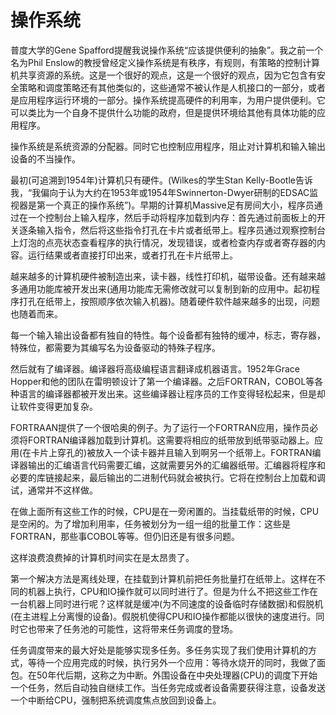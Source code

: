 # 操作系统

普度大学的Gene Spafford提醒我说操作系统“应该提供便利的抽象”。我之前一个名为Phil Enslow的教授曾经定义操作系统是有秩序，有规则，有策略的控制计算机共享资源的系统。这是一个很好的观点，这是一个很好的观点，因为它包含有安全策略和调度策略还有其他类似的，这些通常不被认作是人机接口的一部分，或者是应用程序运行环境的一部分。操作系统提高硬件的利用率，为用户提供便利。它可以类比为一个自身不提供什么功能的政府，但是提供环境给其他有具体功能的应用程序。

操作系统是系统资源的分配器。同时它也控制应用程序，阻止对计算机和输入输出设备的不当操作。

最初(可追溯到1954年)计算机只有硬件。(Wilkes的学生Stan Kelly-Bootle告诉我，“我偏向于认为大约在1953年或1954年Swinnerton-Dwyer研制的EDSAC监视器是第一个真正的操作系统”)。早期的计算机Massive足有房间大小，程序员通过在一个控制台上输入程序，然后手动将程序加载到内存：首先通过前面板上的开关逐条输入指令，然后将这些指令打孔在卡片或者纸带上。程序员通过观察控制台上灯泡的点亮状态查看程序的执行情况，发现错误，或者检查内存或者寄存器的内容。运行结果或者直接打印出来，或者打孔在卡片纸带上。

越来越多的计算机硬件被制造出来，读卡器，线性打印机，磁带设备。还有越来越多通用功能库被开发出来(通用功能库无需修改就可以复制到新的应用中。起初程序打孔在纸带上，按照顺序依次输入机器)。随着硬件软件越来越多的出现，问题也随着而来。

每一个输入输出设备都有独自的特性。每个设备都有独特的缓冲，标志，寄存器，特殊位，都需要为其编写名为设备驱动的特殊子程序。

然后就有了编译器。编译器将高级编程语言翻译成机器语言。1952年Grace Hopper和他的团队在雷明顿设计了第一个编译器。之后FORTRAN，COBOL等各种语言的编译器都被开发出来。这些编译器让程序员的工作变得轻松起来，但是却让软件变得更加复杂。

FORTRAAN提供了一个很哈奥的例子。为了运行一个FORTRAN应用，操作员必须将FORTRAN编译器加载到计算机。这需要将相应的纸带放到纸带驱动器上。应用(在卡片上穿孔的)被放入一个读卡器并且输入到啊另一个纸带上。FORTRAN编译器输出的汇编语言代码需要汇编，这就需要另外的汇编器纸带。汇编器将程序和必要的库链接起来，最后输出的二进制代码就会被执行。它将在控制台上加载和调试，通常并不这样做。

在做上面所有这些工作的时候，CPU是在一旁闲置的。当挂载纸带的时候，CPU是空闲的。为了增加利用率，任务被划分为一组一组的批量工作：这些是FORTRAN，那些事COBOL等等。但仍旧还是有很多问题。

这样浪费浪费掉的计算机时间实在是太昂贵了。

第一个解决方法是离线处理，在挂载到计算机前把任务批量打在纸带上。这样在不同的机器上执行，CPU和IO操作就可以同时进行了。但是为什么不把这些工作在一台机器上同时进行呢？这样就是缓冲(为不同速度的设备临时存储数据)和假脱机(在主进程上分离慢的设备)。假脱机使得CPU和IO操作都能以很快的速度进行。同时它也带来了任务池的可能性，这将带来任务调度的登场。

任务调度带来的最大好处是能够实现多任务。多任务实现了我们使用计算机的方式，等待一个应用完成的时候，执行另外一个应用：等待水烧开的同时，我做了面包。在50年代后期，这称之为中断。外围设备在中央处理器(CPU)的调度下开始一个任务，然后自动独自继续工作。当任务完成或者设备需要获得注意，设备发送一个中断给CPU，强制把系统调度焦点放回到设备上。
